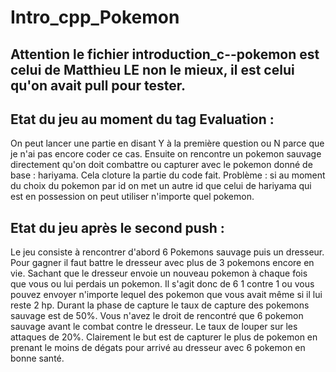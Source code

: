 # Intro_cpp_Pokemon
##  Attention le fichier introduction_c--pokemon est celui de Matthieu LE non le mieux, il est celui qu'on avait pull pour tester.

## Etat du jeu au moment du tag Evaluation :

On peut lancer une partie en disant Y à la première question ou N parce que je n'ai pas encore coder ce cas. Ensuite on rencontre un pokemon sauvage directement qu'on doit combattre ou capturer avec le pokemon donné de base : hariyama. Cela cloture la partie du code fait.
Problème : si au moment du choix du pokemon par id on met un autre id que celui de hariyama qui est en possession on peut utiliser n'importe quel pokemon.

## Etat du jeu après le second push :

Le jeu consiste à rencontrer d'abord 6 Pokemons sauvage puis un dresseur. Pour gagner il faut battre le dresseur avec plus de 3 pokemons encore en vie. Sachant que le dresseur envoie un nouveau pokemon à chaque fois que vous ou lui perdais un pokemon. Il s'agit donc de 6 1 contre 1 ou vous pouvez envoyer n'importe lequel des pokemon que vous avait même si il lui reste 2 hp.
Durant la phase de capture le taux de capture des pokemons sauvage est de 50%. Vous n'avez le droit de rencontré que 6 pokemon sauvage avant le combat contre le dresseur. Le taux de louper sur les attaques de 20%. Clairement le but est de capturer le plus de pokemon en prenant le moins de dégats pour arrivé au dresseur avec 6 pokemon en bonne santé.
